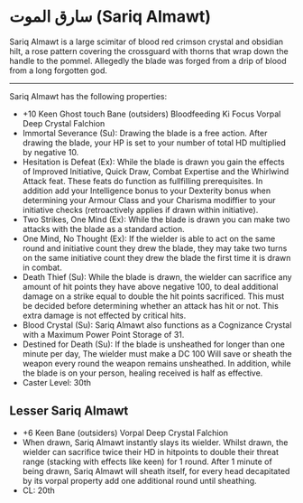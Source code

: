 # سارق الموت (Sariq Almawt)

Sariq Almawt is a large scimitar of blood red crimson crystal and obsidian hilt, a rose pattern covering the crossguard with thorns that wrap down the handle to the pommel. Allegedly the blade was forged from a drip of blood from a long forgotten god.

---

Sariq Almawt has the following properties:
- +10 Keen Ghost touch Bane (outsiders) Bloodfeeding Ki Focus Vorpal Deep Crystal Falchion
- Immortal Severance (Su): Drawing the blade is a free action. After drawing the blade, your HP is set to your number of total HD multiplied by negative 10.
- Hesitation is Defeat (Ex): While the blade is drawn you gain the effects of Improved Initiative, Quick Draw, Combat Expertise and the Whirlwind Attack feat. These feats do function as fullfilling prerequisites. In addition add your Intelligence bonus to your Dexterity bonus when determining your Armour Class and your Charisma modiffier to your initiative checks (retroactively applies if drawn within initiative).
- Two Strikes, One Mind (Ex): While the blade is drawn you can make two attacks with the blade as a standard action.
- One Mind, No Thought (Ex): If the wielder is able to act on the same round and initiative count they drew the blade, they may take two turns on the same initiative count they drew the blade the first time it is drawn in combat.
- Death Thief (Su): While the blade is drawn, the wielder can sacrifice any amount of hit points they have above negative 100, to deal additional damage on a strike equal to double the hit points sacrificed. This must be decided before determining whether an attack has hit or not. This extra damage is not effected by critical hits.
- Blood Crystal (Su): Sariq Almawt also functions as a Cognizance Crystal with a Maximum Power Point Storage of 31.
- Destined for Death (Su): If the blade is unsheathed for longer than one minute per day, The wielder must make a DC 100 Will save or sheath the weapon every round the weapon remains unsheathed. In addition, while the blade is on your person, healing received is half as effective.
- Caster Level: 30th

## Lesser Sariq Almawt
- +6 Keen Bane (outsiders) Vorpal Deep Crystal Falchion
- When drawn, Sariq Almawt instantly slays its wielder. Whilst drawn, the wielder can sacrifice twice their HD in hitpoints to double their threat range (stacking with effects like keen) for 1 round. After 1 minute of being drawn, Sariq Almawt will sheath itself, for every head decapitated by its vorpal property add one additional round until sheathing.
- CL: 20th
